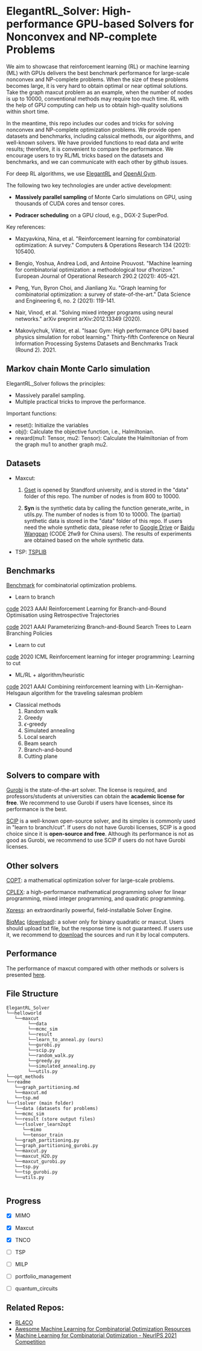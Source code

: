 # ElegantRL_Solver: High-performance GPU-based Solvers for Nonconvex and NP-complete Problems

We aim to showcase that reinforcement learning (RL) or machine learning (ML) with GPUs delivers the best benchmark performance for large-scale nonconvex and NP-complete problems. When the size of these problems becomes large, it is very hard to obtain optimal or near optimal solutions. Take the graph maxcut problem as an example, when the number of nodes is up to 10000, conventional methods may require too much time. RL with the help of GPU computing can help us to obtain high-quality solutions within short time. 

In the meantime, this repo includes our codes and tricks for solving nonconvex and NP-complete optimization problems. We provide open datasets and benchmarks, including calssical methods, our algorithms, and well-known solvers. We have provided functions to read data and write results; therefore, it is convenient to compare the performance. We encourage users to try RL/ML tricks based on the datasets and benchmarks, and we can communicate with each other by github issues. 


For deep RL algorithms, we use [ElegantRL](https://github.com/AI4Finance-Foundation/ElegantRL) and [OpenAI Gym](https://github.com/openai/gym).

The following two key technologies are under active development: 

- **Massively parallel sampling** of Monte Carlo simulations on GPU, using thousands of CUDA cores and tensor cores.

- **Podracer scheduling** on a GPU cloud, e.g., DGX-2 SuperPod.

Key references:

- Mazyavkina, Nina, et al. "Reinforcement learning for combinatorial optimization: A survey." Computers & Operations Research 134 (2021): 105400.

- Bengio, Yoshua, Andrea Lodi, and Antoine Prouvost. "Machine learning for combinatorial optimization: a methodological tour d’horizon." European Journal of Operational Research 290.2 (2021): 405-421.

- Peng, Yun, Byron Choi, and Jianliang Xu. "Graph learning for combinatorial optimization: a survey of state-of-the-art." Data Science and Engineering 6, no. 2 (2021): 119-141.

- Nair, Vinod, et al. "Solving mixed integer programs using neural networks." arXiv preprint arXiv:2012.13349 (2020).

- Makoviychuk, Viktor, et al. "Isaac Gym: High performance GPU based physics simulation for robot learning." Thirty-fifth Conference on Neural Information Processing Systems Datasets and Benchmarks Track (Round 2). 2021.

  

## Markov chain Monte Carlo simulation

ElegantRL_Solver follows the principles:
* Massively parallel sampling.
* Multiple practical tricks to improve the performance.

Important functions: 

* reset(): Initialize the variables
* obj(): Calculate the objective function, i.e., Halmiltonian.
* reward(mu1: Tensor, mu2: Tensor): Calculate the Halmiltonian of from the graph mu1 to another graph mu2. 

## Datasets
* Maxcut:
  
  1) [Gset](https://web.stanford.edu/~yyye/yyye/Gset/) is opened by Standford university, and is stored in the "data" folder of this repo. The number of nodes is from 800 to 10000. 
  
  2) __Syn__ is the synthetic data by calling the function generate_write_ in utils.py. The number of nodes is from 10 to 10000. The (partial) synthetic data is stored in the "data" folder of this repo. If users need the whole synthetic data, please refer to [Google Drive](https://drive.google.com/drive/folders/1gkpndZPj09ew-s9IvrWEZvvCFDWzd7vL) or [Baidu Wangpan](https://pan.baidu.com/s/1QUAAd5rs93fpc2Ixgtm8lw) (CODE 2fw9 for China users). The results of experiments are obtained based on the whole synthetic data.
  
* TSP: [TSPLIB](http://comopt.ifi.uni-heidelberg.de/software/TSPLIB95/)
  

## Benchmarks

[Benchmark](http://plato.asu.edu/bench.html) for combinatorial optimization problems.

* Learn to branch
  
[code](https://github.com/cwfparsonson/retro_branching/tree/master) 2023 AAAI Reinforcement Learning for Branch-and-Bound Optimisation using Retrospective Trajectories 

[code](https://github.com/ds4dm/branch-search-trees) 2021 AAAI Parameterizing Branch-and-Bound Search Trees to Learn Branching Policies

* Learn to cut

[code](https://github.com/Wenbo11/learntocut) 2020 ICML Reinforcement learning for integer programming: Learning to cut


* ML/RL + algorithm/heuristic

[code](https://github.com/JHL-HUST/VSR-LKH) 2021 AAAI Combining reinforcement learning with Lin-Kernighan-Helsgaun algorithm for the traveling salesman problem 


* Classical methods
  1) Random walk
  2) Greedy
  3) $\epsilon$-greedy
  4) Simulated annealing
  5) Local search
  6) Beam search
  7) Branch-and-bound
  8) Cutting plane

## Solvers to compare with

[Gurobi](https://www.gurobi.com/) is the state-of-the-art solver. The license is required, and professors/students at universities can obtain the __academic license for free__. We recommend to use Gurobi if users have licenses, since its performance is the best.

[SCIP](https://www.scipopt.org/index.php#welcome) is a well-known open-source solver, and its simplex is commonly used in "learn to branch/cut". If users do not have Gurobi licenses, SCIP is a good choice since it is __open-source and free__. Although its performance is not as good as Gurobi, we recommend to use SCIP if users do not have Gurobi licenses. 


## Other solvers

[COPT](https://www.copt.de/): a mathematical optimization solver for large-scale problems.

[CPLEX](https://www.ibm.com/products/ilog-cplex-optimization-studio/cplex-optimizer): a high-performance mathematical programming solver for linear programming, mixed integer programming, and quadratic programming.

[Xpress](https://www.fico.com/en/products/fico-xpress-optimization): an extraordinarily powerful, field-installable Solver Engine.

[BiqMac](https://biqmac.aau.at/) ([download](https://biqmac.aau.at/)): a solver only for binary quadratic or maxcut. Users should upload txt file, but the response time is not guaranteed. If users use it, we recommend to [download](https://biqmac.aau.at/) the sources and run it by local computers. 

## Performance

The performance of maxcut compared with other methods or solvers is presented [here](https://github.com/AI4Finance-Foundation/ElegantRL_Solver/tree/main/helloworld/maxcut).

## File Structure

```
ElegantRL_Solver
└──helloworld
   └──maxcut
        └──data
        └──mcmc_sim
        └──result
        └──learn_to_anneal.py (ours)
        └──gurobi.py
        └──scip.py
        └──random_walk.py
        └──greedy.py
        └──simulated_annealing.py
        └──utils.py
└──opt_methods
└──readme
   └──graph_partitioning.md
   └──maxcut.md
   └──tsp.md
└──rlsolver (main folder)
   └──data (datasets for problems)
   └──mcmc_sim
   └──result (store output files)
   └──rlsolver_learn2opt
      └──mimo
      └──tensor_train
   └──graph_partitioning.py
   └──graph_partitioning_gurobi.py
   └──maxcut.py
   └──maxcut_H2O.py
   └──maxcut_gurobi.py
   └──tsp.py
   └──tsp_gurobi.py
   └──utils.py


```

## Progress

- [x] MIMO
- [x] Maxcut
- [x] TNCO
- [ ] TSP
- [ ] MILP
- [ ] portfolio_management
- [ ] quantum_circuits


## Related Repos:
+ [RL4CO](https://github.com/kaist-silab/rl4co)
+ [Awesome Machine Learning for Combinatorial Optimization Resources](https://github.com/Thinklab-SJTU/awesome-ml4co)
+ [Machine Learning for Combinatorial Optimization - NeurIPS 2021 Competition](https://github.com/ds4dm/ml4co-competition)
